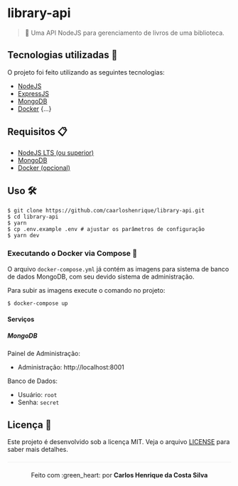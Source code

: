 # library-api

> :blue_book: Uma API NodeJS para gerenciamento de livros de uma biblioteca.

## Tecnologias utilizadas :rocket: 

O projeto foi feito utilizando as seguintes tecnologias:

- [NodeJS](https://nodejs.org/en/)
- [ExpressJS](https://expressjs.com/pt-br/)
- [MongoDB](https://www.mongodb.com/)
- [Docker](https://www.docker.com/)
{...}

## Requisitos :clipboard:

* [NodeJS LTS (ou superior)](https://nodejs.org/en/)
* [MongoDB](https://www.mongodb.com/)
* [Docker (opcional)](https://www.docker.com/)

## Uso :hammer_and_wrench:

```
$ git clone https://github.com/caarloshenrique/library-api.git
$ cd library-api
$ yarn
$ cp .env.example .env # ajustar os parâmetros de configuração
$ yarn dev
```

### Executando o Docker via Compose :whale:

O arquivo `docker-compose.yml` já contém as imagens para sistema de banco de dados MongoDB, com seu devido sistema de administração.

Para subir as imagens execute o comando no projeto:

```bash
$ docker-compose up
```

#### Serviços

##### MongoDB

Painel de Administração:

* Administração: http://localhost:8001

Banco de Dados:

* Usuário: `root`
* Senha: `secret`

## Licença :page_facing_up:
Este projeto é desenvolvido sob a licença MIT. Veja o arquivo [LICENSE](LICENSE.md) para saber mais detalhes.

<p align="center" style="margin-top: 20px; border-top: 1px solid #eee; padding-top: 20px;">Feito com :green_heart: por <strong> Carlos Henrique da Costa Silva </strong> </p>
